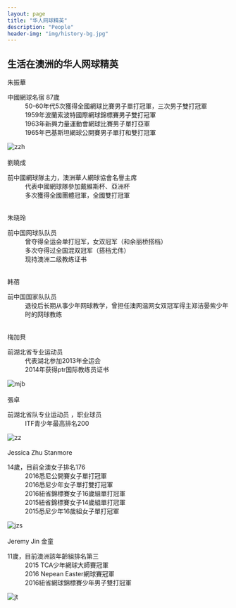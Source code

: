 ```yaml
---
layout: page
title: "华人网球精英"
description: "People"
header-img: "img/history-bg.jpg"
---
```

<h2>生活在澳洲的华人网球精英</h2>
<div class="row text-center">
  <div class="col-xs-12 col-sm-12 col-md-3 col-lg-3">
    朱振華
  </div>
  <div class="col-xs-12 col-sm-12 col-md-offset-1 col-md-8 col-lg-offset-1 col-lg-1">
    <dl>
      <dt>中國網球名宿 87歲</dt>
      <dd>50-60年代5次獲得全國網球比賽男子單打冠軍，三次男子雙打冠軍</dd>
      <dd>1959年波蘭索波特國際網球錦標賽男子雙打冠軍</dd>
      <dd>1963年新興力量運動會網球比賽男子單打亞軍</dd>
      <dd>1965年巴基斯坦網球公開賽男子單打和雙打冠軍</dd>
    </dl>
    <img class="img-responsive" src="https://c5.staticflickr.com/9/8615/28530030996_9cd93db86f_o.jpg" alt="zzh" />
  </div>
  <br>
  <div class="col-xs-12 col-sm-12 col-md-3 col-lg-3">
    劉曉成
  </div>
  <div class="col-xs-12 col-sm-12 col-md-offset-1 col-md-8 col-lg-offset-1 col-lg-1">
    <dl>
      <dt>前中國網球隊主力，澳洲華人網球協會名譽主席</dt>
      <dd>代表中國網球隊參加戴維斯杯、亞洲杯</dd>
      <dd>多次獲得全國團體冠軍，全國雙打冠軍</dd>
    </dl>
  </div>
  <br>
  <div class="col-xs-12 col-sm-12 col-md-3 col-lg-3">
    朱晓玲
  </div>
  <div class="col-xs-12 col-sm-12 col-md-offset-1 col-md-8 col-lg-offset-1 col-lg-1">
    <dl>
      <dt>前中国网球队队员</dt>
      <dd>曾夺得全运会单打冠军，女双冠军（和余丽桥搭档）</dd>
      <dd>多次夺得过全国混双冠军（搭档尤伟）</dd>
      <dd>现持澳洲二级教练证书</dd>
    </dl>
  </div>
  <br>
  <div class="col-xs-12 col-sm-12 col-md-3 col-lg-3">
    韩蓓
  </div>
  <div class="col-xs-12 col-sm-12 col-md-offset-1 col-md-8 col-lg-offset-1 col-lg-1">
    <dl>
      <dt>前中国国家队队员</dt>
      <dd>退役后长期从事少年网球教学，曾担任澳网温网女双冠军得主郑洁晏紫少年时的网球教练</dd>
    </dl>
  </div>
  <br>
  <div class="col-xs-12 col-sm-12 col-md-3 col-lg-3">
    梅加貝
  </div>
  <div class="col-xs-12 col-sm-12 col-md-offset-1 col-md-8 col-lg-offset-1 col-lg-1">
    <dl>
      <dt>前湖北省专业运动员</dt>
      <dd>代表湖北参加2013年全运会</dd>
      <dd>2014年获得ptr国际教练员证书</dd>
    </dl>
    <img class="img-responsive" src="https://c1.staticflickr.com/9/8796/27945484784_3eac77efb5_z.jpg" alt="mjb" />
  </div>
  <br>
  <div class="col-xs-12 col-sm-12 col-md-3 col-lg-3">
    張卓
  </div>
  <div class="col-xs-12 col-sm-12 col-md-offset-1 col-md-8 col-lg-offset-1 col-lg-1">
    <dl>
      <dt>前湖北省队专业运动员 ，职业球员</dt>
      <dd>ITF青少年最高排名200</dd>
    </dl>
    <img class="img-responsive" src="https://c7.staticflickr.com/9/8898/28278468150_59df518355_z.jpg" alt="zz" />
  </div>
  <br>
  <div class="col-xs-12 col-sm-12 col-md-3 col-lg-3">
    Jessica Zhu Stanmore
  </div>
  <div class="col-xs-12 col-sm-12 col-md-offset-1 col-md-8 col-lg-offset-1 col-lg-1">
    <dl>
      <dt>14歲，目前全澳女子排名176</dt>
      <dd>2016悉尼公開賽女子單打冠軍</dd>
      <dd>2016悉尼少年女子單打雙打冠軍</dd>
      <dd>2016紐省錦標賽女子16歲組單打冠軍</dd>
      <dd>2015紐省錦標賽女子14歲組單打冠軍</dd>
      <dd>2015悉尼少年16歲組女子單打冠軍</dd>
    </dl>
    <img class="img-responsive" src="https://c1.staticflickr.com/9/8721/28530033296_e6c01845d4_z.jpg" alt="jzs" />
  </div>
  <br>
  <div class="col-xs-12 col-sm-12 col-md-3 col-lg-3">
    Jeremy Jin 金童
  </div>
  <div class="col-xs-12 col-sm-12 col-md-offset-1 col-md-8 col-lg-offset-1 col-lg-1">
    <dl>
      <dt>11歲，目前澳洲該年齡組排名第三</dt>
      <dd>2015 TCA少年網球大師賽冠軍</dd>
      <dd>2016 Nepean Easter網球賽冠軍</dd>
      <dd>2016紐省網球錦標賽少年男子雙打冠軍</dd>
    </dl>
    <img class="img-responsive" src="https://c4.staticflickr.com/9/8307/28484548291_6876e77dba_z.jpg" alt="jt" />
  </div>
</div>
